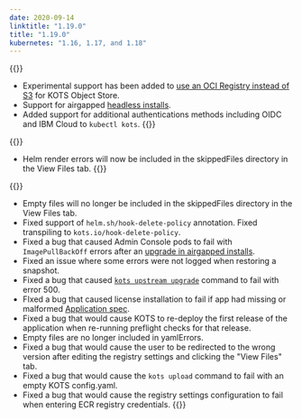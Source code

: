 ```yaml
---
date: 2020-09-14
linktitle: "1.19.0"
title: "1.19.0"
kubernetes: "1.16, 1.17, and 1.18"
---
```


{{<features>}}
  * Experimental support has been added to [use an OCI Registry instead of S3](/kotsadm/installing/stateful-components) for KOTS Object Store.
  * Support for airgapped [headless installs](/kotsadm/installing/automating/).
  * Added support for additional authentications methods including OIDC and IBM Cloud to `kubectl kots`.
{{</features>}}

{{<changes>}}
  * Helm render errors will now be included in the skippedFiles directory in the View Files tab.
{{</changes>}}

{{<fixes>}}
  * Empty files will no longer be included in the skippedFiles directory in the View Files tab.
  * Fixed support of `helm.sh/hook-delete-policy` annotation. Fixed transpiling to `kots.io/hook-delete-policy`.
  * Fixed a bug that caused Admin Console pods to fail with `ImagePullBackOff` errors after an [upgrade in airgapped installs](/kotsadm/updating/updating-admin-console/#airgap-installations).
  * Fixed an issue where some errors were not logged when restoring a snapshot.
  * Fixed a bug that caused [`kots upstream upgrade`](/kots-cli/upstream/) command to fail with error 500.
  * FIxed a bug that caused license installation to fail if app had missing or malformed [Application spec](/reference/v1beta1/application/).
  * Fixed a bug that would cause KOTS to re-deploy the first release of the application when re-running preflight checks for that release.
  * Empty files are no longer included in yamlErrors.
  * Fixed a bug that would cause the user to be redirected to the wrong version after editing the registry settings and clicking the "View Files" tab.
  * Fixed a bug that would cause the `kots upload` command to fail with an empty KOTS config.yaml.
  * Fixed a bug that would cause the registry settings configuration to fail when entering ECR registry credentials.
{{</fixes>}}
